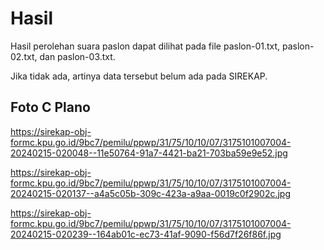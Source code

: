 # Hasil

Hasil perolehan suara paslon dapat dilihat pada file paslon-01.txt, paslon-02.txt, dan paslon-03.txt.

Jika tidak ada, artinya data tersebut belum ada pada SIREKAP.

## Foto C Plano

https://sirekap-obj-formc.kpu.go.id/9bc7/pemilu/ppwp/31/75/10/10/07/3175101007004-20240215-020048--11e50764-91a7-4421-ba21-703ba59e9e52.jpg

https://sirekap-obj-formc.kpu.go.id/9bc7/pemilu/ppwp/31/75/10/10/07/3175101007004-20240215-020137--a4a5c05b-309c-423a-a9aa-0019c0f2902c.jpg

https://sirekap-obj-formc.kpu.go.id/9bc7/pemilu/ppwp/31/75/10/10/07/3175101007004-20240215-020239--164ab01c-ec73-41af-9090-f56d7f26f86f.jpg

